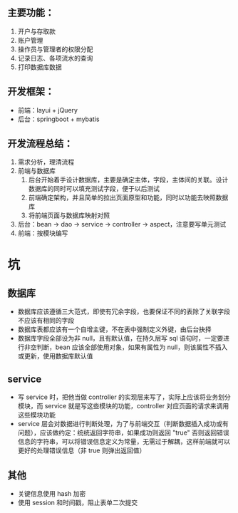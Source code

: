 ## 主要功能：
1. 开户与存取款
2. 账户管理
3. 操作员与管理者的权限分配
4. 记录日志、各项流水的查询
5. 打印数据库数据

## 开发框架：
- 前端：layui + jQuery
- 后台：springboot + mybatis

## 开发流程总结：
1. 需求分析，理清流程
2. 前端与数据库
    1. 后台开始着手设计数据库，主要是确定主体，字段，主体间的关联。设计数据库的同时可以填充测试字段，便于以后测试
    2. 前端确定架构，并且简单的拉出页面原型和功能，同时以功能去映照数据库
    3. 将前端页面与数据库映射对照
3. 后台：bean -> dao -> service -> controller -> aspect，注意要写单元测试
4. 前端：按模块编写

# 坑
## 数据库
- 数据库应该遵循三大范式，即使有冗余字段，也要保证不同的表除了关联字段不应该有相同的字段
- 数据库表都应该有一个自增主键，不在表中强制定义外键，由后台抉择
- 数据库字段全部设为非 null，且有默认值，在持久层写 sql 语句时，一定要进行非空判断，bean 应该全部使用对象，如果有属性为 null，则该属性不插入或更新，使用数据库默认值

## service
- 写 service 时，把他当做 controller 的实现层来写了，实际上应该将业务划分模块，而 service 就是写这些模块的功能，controller 对应页面的请求来调用这些模块功能
- service 层会对数据进行判断处理，为了与前端交互（判断数据插入成功或有问题），应该做约定：统统返回字符串，如果成功则返回 "true" 否则返回错误信息的字符串，可以将错误信息定义为常量，无需过于解耦，这样前端就可以更好的处理错误信息（非 true 则弹出返回值）

## 其他
- 关键信息使用 hash 加密
- 使用 session 和时间戳，阻止表单二次提交
